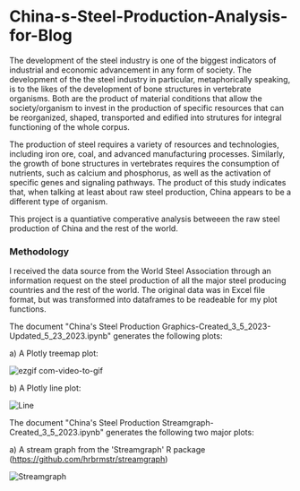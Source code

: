 # China-s-Steel-Production-Analysis-for-Blog

The development of the steel industry is one of the biggest indicators of industrial and economic advancement in any form of society. The development of the
the steel industry in particular, metaphorically speaking, is to the likes of the development of bone structures in vertebrate organisms. Both are the product 
of material conditions that allow the society/organism to invest in the production of specific resources that can be reorganized, shaped, transported and 
edified into strutures for integral functioning of the whole corpus. 

The production of steel requires a variety of resources and technologies, including iron ore, coal, and advanced manufacturing processes. Similarly, the growth 
of bone structures in vertebrates requires the consumption of nutrients, such as calcium and phosphorus, as well as the activation of specific genes and signaling 
pathways. The product of this study indicates that, when talking at least about raw steel production, China appears to be a different type of organism.

This project is a quantiative comperative analysis betweeen the raw steel production of China and the rest of the world.  

### Methodology
I received the data source from the World Steel Association through an information request on the steel production of all the major steel producing countries and the rest of the world. The original data was in Excel file format, but was transformed into dataframes to be readeable for my plot functions. 


The document "China's Steel Production Graphics-Created_3_5_2023-Updated_5_23_2023.ipynb" generates the following plots:

a) A Plotly treemap plot:

![ezgif com-video-to-gif](https://github.com/juanchok12/China-s-Steel-Production-Analysis-for-Blog/assets/116334702/4fd545a3-1360-4ba5-9d05-22d7180970bc)



b) A Plotly line plot:

![Line](https://github.com/juanchok12/China-s-Steel-Production-Analysis-for-Blog/assets/116334702/d03ba431-2000-4d11-ba0d-0a920df358cf)




The document "China's Steel Production Streamgraph-Created_3_5_2023.ipynb" generates the following two major plots:

a) A stream graph from the 'Streamgraph' R package (https://github.com/hrbrmstr/streamgraph)

![Streamgraph](https://github.com/juanchok12/China-s-Steel-Production-Analysis-for-Blog/assets/116334702/db3dc0c5-0ade-47df-b8ac-fdc0719ee2f8)

